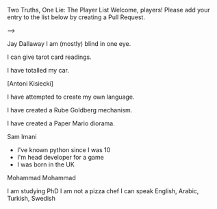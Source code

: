 Two Truths, One Lie: The Player List
Welcome, players! Please add your entry to the list below by creating a Pull Request.



-->

<!-- ⬇️ COPY THE TEMPLATE BELOW THIS LINE ⬇️ -->

Jay Dallaway
I am (mostly) blind in one eye.

I can give tarot card readings.

I have totalled my car.

[Antoni Kisiecki]

I have attempted to create my own language.

I have created a Rube Goldberg mechanism.

I have created a Paper Mario diorama.


Sam Imani

-   I've known python since I was 10
-   I'm head developer for a game
-   I was born in the UK

Mohammad Mohammad

I am studying PhD
I am not a pizza chef
I can speak English, Arabic, Turkish, Swedish
